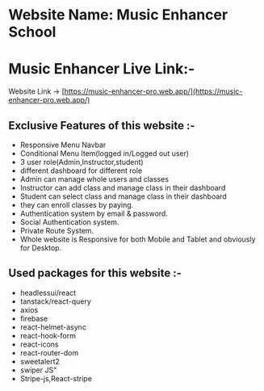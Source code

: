 # Website Name: Music Enhancer School

# Music Enhancer Live Link:-
  Website Link -> [https://music-enhancer-pro.web.app/](https://music-enhancer-pro.web.app/)

## Exclusive Features of this website :-
+ Responsive Menu Navbar
+ Conditional Menu Item(logged in/Logged out user)
+ 3 user role(Admin,Instructor,student)
+ different dashboard for different role
+ Admin can manage whole users and classes
+ Instructor can add class and manage class in their dashboard
+ Student can select class and manage class in their dashboard
+ they can enroll classes by paying.
+ Authentication system by email & password.
+ Social Authentication system.
+ Private Route System.
+ Whole website is Responsive for both Mobile and Tablet and obviously for Desktop.

## Used packages for this website :-
+ headlessui/react
+ tanstack/react-query
+ axios
+ firebase
+ react-helmet-async
+ react-hook-form
+ react-icons
+ react-router-dom
+ sweetalert2
+ swiper JS"
+ Stripe-js,React-stripe


